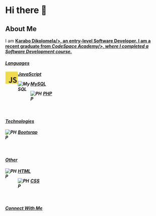 # Hi there 👋

<!--
**Karabo-Dikolomela/Karabo-Dikolomela** is a ✨ _special_ ✨ repository because its `README.md` (this file) appears on your GitHub profile.

Here are some ideas to get you started:

- 🔭 I’m currently working on ...
- 🌱 I’m currently learning ...
- 👯 I’m looking to collaborate on ...
- 🤔 I’m looking for help with ...
- 💬 Ask me about ...
- 📫 How to reach me: ...
- 😄 Pronouns: ...
- ⚡ Fun fact: ...
-->
## About Me
I am <u/><strong/>Karabo Dikolomela/><u/>, an entry-level Software Developer. I am a recent graduate from <i/>CodeSpace Academy/>, where I completed a Software Development course.

#### Languages
JavaScript
<img align="left" alt="Javascript" width="40px" src="https://github.com/devicons/devicon/blob/master/icons/javascript/javascript-original.svg"/>  

MySQL 
<img align="left" alt="MySQL" width="40px" src="https://icongr.am/devicon/mysql-original-wordmark.svg"/>

PHP
<img align="left" alt="PHP" width="40px" src="https://icongr.am/devicon/php-original.svg"/><br/><br/><br/><br/>

#### Technologies
Bootsrap
<img align="left" alt="PHP" width="40px" src="https://icongr.am/devicon/bootstrap-plain.svg"/><br/><br/><br/><br/>

#### Other
HTML
<img align="left" alt="PHP" width="40px" src="https://icongr.am/devicon/html5-original-wordmark.svg"/>

CSS
<img align="left" alt="PHP" width="40px" src="https://icongr.am/devicon/css3-original-wordmark.svg"/><br/><br/><br/><br/>

#### Connect With Me

